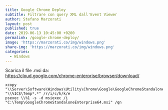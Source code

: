 ```yaml
---
title: Google Chrome Deploy
subtitle: Filtrare con query XML dall'Event Viewer
author: Stefano Marzorati
layout: post
published: true
date: 2019-06-13 10:45:00 +0200
permalink: /google-chrome-deploy/
image: 'https://marzorati.co/img/windows.png'
share-img: 'https://marzorati.co/img/windows.png'
categories:
  - Windows
---
```

Scarica il file .msi da:  
<a href="https://cloud.google.com/chrome-enterprise/browser/download/" target="_blank">https://cloud.google.com/chrome-enterprise/browser/download/</a>

	xcopy "\\Server\Software\Windows\Utility\Chrome\Google\GoogleChromeStandaloneEnterprise64.msi" "\\%1C$\Temp*.*" /r/i/c/h/k/e   
	psexec \\%1 -s -d msiexec /i  "C:\Temp\GoogleChromeStandaloneEnterprise64.msi" /qn